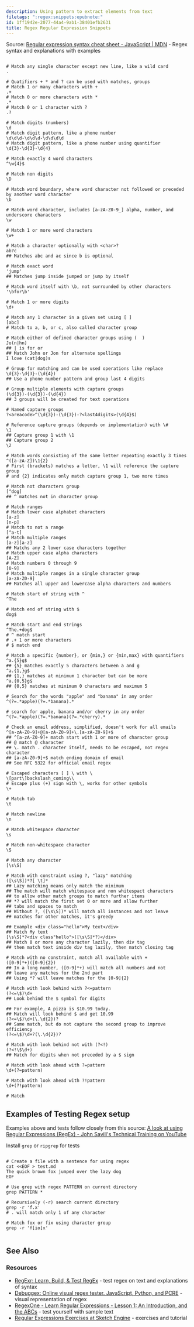 ```yaml
---
description: Using pattern to extract elements from text
filetags: ":regex:snippets:epubnote:"
id: 1ff1942e-2077-44a4-9ab1-38401efb2631
title: Regex Regular Expression Snippets
---
```


Source: [Regular expression syntax cheat sheet - JavaScript \|
MDN](https://developer.mozilla.md/en-US/docs/Web/JavaScript/Guide/Regular_expressions/Cheatsheet) -
Regex syntax and explanations with examples

``` shell

# Match any single character except new line, like a wild card
.

# Quatifiers + * and ? can be used with matches, groups
# Match 1 or many characters with +
.+
# Match 0 or more characters with *
.*
# Match 0 or 1 character with ?
.?

# Match digits (numbers)
\d
# Match digit pattern, like a phone number
\d\d\d-\d\d\d-\d\d\d\d
# Match digit pattern, like a phone number using quantifier
\d{3}-\d{3}-\d{4}

# Match exactly 4 word characters
^\w{4}$

# Match non digits
\D

# Match word boundary, where word character not followed or preceded by another word character
\b

# Match word character, includes [a-zA-Z0-9_] alpha, number, and underscore characters
\w

# Match 1 or more word characters
\w+

# Match a character optionally with <char>?
ab?c
## Matches abc and ac since b is optional

# Match exact word
'jump'
## Matches jump inside jumped or jump by itself

# Match word itself with \b, not surrounded by other characters
'\bfor\b'

# Match 1 or more digits
\d+

# Match any 1 character in a given set using [ ]
[abc]
# Match to a, b, or c, also called character group

# Match either of defined character groups using (  )
Jo(n|hn)
## | is for or
## Match John or Jon for alternate spellings
I love (cat|dog)s

# Group for matching and can be used operations like replace
\d{3}-\d{3}-(\d{4})
## Use a phone number pattern and group last 4 digits

# Group multiple elements with capture groups
(\d{3})-(\d{3})-(\d{4})
## 3 groups will be created for text operations

# Named capture groups
?<areacode>^(\d{3})-(\d{3})-?<last4digits>(\d{4}$)

# Reference capture groups (depends on implementation) with \#
\1
## Capture group 1 with \1
## Capture group 2
\2

# Match words consisting of the same letter repeating exactly 3 times
^([a-zA-Z])\1{2}
# First (brackets) matches a letter, \1 will reference the capture group
# and {2} indicates only match capture group 1, two more times

# Match not characters group
[^dog]
## ^ matches not in character group

# Match ranges
# Match lower case alphabet characters
[a-z]
[n-p]
# Match to not a range
[^a-t]
# Match multiple ranges
[a-z][a-z]
## Matchs any 2 lower case characters together
# Match upper case alpha characters
[A-Z]
# Match numbers 0 through 9
[0-9]
# Match multiple ranges in a single character group
[a-zA-Z0-9]
## Matches all upper and lowercase alpha characters and numbers

# Match start of string with ^
^The

# Match end of string with $
dog$

# Match start and end strings
^The.+dog$
# ^ match start
# .+ 1 or more characters
# $ match end

# Match a specific {number}, or {min,} or {min,max} with quantifiers
^a.{5}g$
## {5} matches exactly 5 characters between a and g
^a.{1,}g$
## {1,} matches at minimum 1 character but can be more
^a.{0,5}g$
## {0,5} matches at minimum 0 characters and maximum 5

# Search for the words "apple" and "banana" in any order
^(?=.*apple)(?=.*banana).*

# search for apple, banana and/or cherry in any order
^(?=.*apple)(?=.*banana)(?=.*cherry).*

# Check an email address, simplified, doesn't work for all emails
^[a-zA-Z0-9]+@[a-zA-Z0-9]+\.[a-zA-Z0-9]+$
## ^[a-zA-Z0-9]+ match start with 1 or more of character group
## @ match @ character
## \. match . character itself, needs to be escaped, not regex character
## [a-zA-Z0-9]+$ match ending domain of email
## See RFC 5322 for official email regex

# Escaped characters [ ] \ with \
\[part\]backslash_coming\\
# Escape plus (+) sign with \, works for other symbols
\+

# Match tab
\t

# Match newline
\n

# Match whitespace character
\s

# Match non-whitespace character
\S

# Match any character
[\s\S]

# Match with constraint using ?, "lazy" matching
([\s\S])*?[ \t]*
## Lazy matching means only match the minimum
## The match will match whitespace and non whitespact characters
## to allow other match groups to match further items
## *? will match the first set 0 or more and allow further
## tabs and spaces to match
## Without ?, ([\s\S])* will match all instances and not leave
## matches for other matches, it's greedy

## Example <div class="hello">My text</div>
## Match My text
[\s\S]*?<div class"hello">([\s\S]*?)</div>
## Match 0 or more any character lazily, then div tag
## then match text inside div tag lazily, then match closing tag

# Match with no constraint, match all available with +
([0-9]*+)([0-9]{2})
## In a long number, ([0-9]*+) will match all numbers and not
## leave any matches for the 2nd part
## Using *? will leave matches for the [0-9]{2}

# Match with look behind with ?<=pattern
(?<=\$)\d+
## Look behind the $ symbol for digits

## For example, A pizza is $10.99 today.
## Match will look behind $ and get 10.99
(?<=\$)\d+(\.\d{2})?
## Same match, but do not capture the second group to improve efficiency
(?<=\$)\d+?(\.\d{2})?

# Match with look behind not with (?<!)
(?<!\$\d+)
## Match for digits when not preceded by a $ sign

# Match with look ahead with ?=pattern
\d+(?=pattern)

# Match with look ahead with ?!pattern
\d+(?!pattern)

# Match

```

## Examples of Testing Regex setup

Examples above and tests follow closely from this source: [A look at
using Regular Expressions (RegEx) - John Savill's Technical Training on
YouTube](https://youtu.be/UI3w3Ttw9Xo)

Install `grep` or `ripgrep` for tests

``` shell

# Create a file with a sentence for using regex
cat <<EOF > test.md
The quick brown fox jumped over the lazy dog
EOF

# Use grep with regex PATTERN on current directory
grep PATTERN *

# Recursively (-r) search current directory
grep -r 'f.x'
# . will match only 1 of any character

# Match fox or fix using character group
grep -r 'f[io]x'


```

## See Also

### Resources

- [RegExr: Learn, Build, & Test RegEx](https://regexr.com/) - test regex
  on text and explanations of syntax
- [Debuggex: Online visual regex tester. JavaScript, Python, and
  PCRE](https://www.debuggex.com/) - visual representation of regex
- [RegexOne - Learn Regular Expressions - Lesson 1: An Introduction, and
  the ABCs](https://www.regexone.com/) - test yourself with sample text
- [Regular Expressions Exercises at Sketch
  Engine](https://regex.sketchengine.eu/index.html) - exercises and
  tutorial
